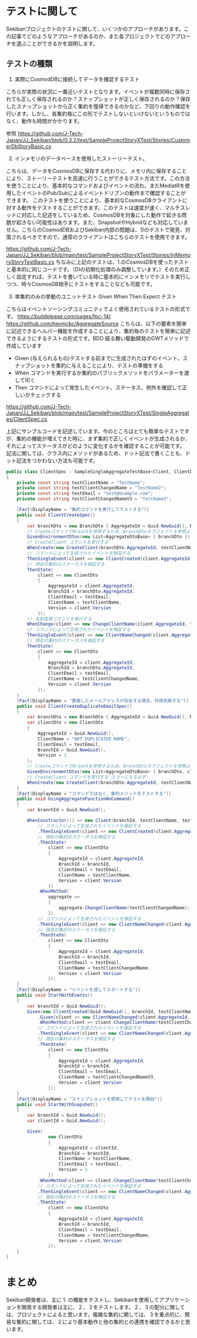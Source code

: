 # テストに関して

Sekibanプロジェクトのテストに関して、いくつかのアプローチがあります。この記事でどのようなアプローチがあるのか、また各プロジェクトでどのアプローチを選ぶことができるかを説明します。

## テストの種類

1. 実際にCosmodDBに接続してデータを確認するテスト

こちらが実際の状況に一番近いテストとなります。イベントが複数同時に保存されても正しく保存されるのか？スナップショットが正しく保存されるのか？保存したスナップショットから正く集約を復帰できるのかなど、下回りの動作確認を行います。しかし、各集約毎にこの形でテストしないといけないというものではなく、動作も時間がかかります。

参照
https://github.com/J-Tech-Japan/JJ_Sekiban/blob/0.3.2/test/SampleProjectStoryXTest/Stories/CustomerDbStoryBasic.cs


2. インメモリのデータベースを使用したストーリーテスト。

こちらは、データをCosmosDBに保存する代わりに、メモリ内に保存することにより、ストーリーテストを高速に行うことができるテスト方法です。この方法を使うことにより、基本的なコマンドおよびイベントの流れ、またMediatRを使用したイベントのPub/Subによるイベントドリブンの動作まで確認することができます。
このテストを使うことにより、基本的なCosmosDBクライアントに対する動作をテストすることができます。このテストは速度が速く、マルチスレッドに対応した記述をしているため、CosmosDBを対象にした動作で起きる問題が起きない可能性はあります。また、SnapshotやHybridなども対応していません。こちらのCosmodDBおよびSekiban内部の問題は、1)のテストで発見、対策されるべきですので、通常のクライアントはこちらのテストを使用できます。

https://github.com/J-Tech-Japan/JJ_Sekiban/blob/main/test/SampleProjectStoryXTest/Stories/InMemoryStoryTestBasic.cs
ちなみに上記のテストは、1.のCosmosDBを使ったテストと基本的に同じコードです。（DIの初期化処理のみ調整しています。）そのため正しく設定すれば、テストを書いている時に基本的にインメモリでテストを実行しつつ、時々CosmosDB相手にテストをすることなども可能です。

3. 単集約のみの挙動のユニットテスト Given When Then Expect テスト

こちらはイベントソーシングコミュニティでよく使用されているテストの形式です。
https://buildplease.com/pages/fpc-14/
https://github.com/heynickc/AggregateSource
こちらは、以下の要素を簡単に記述できるヘルパー機能を作成することにより、集約毎のテストを簡単に記述できるようにするテストの形式です。BDD 振る舞い駆動開発のGWTメソッドで作成しています
- Given (与えられるもの)テストする前までに生成されたはずのイベント、スナップショットを集約に与えることにより、テストの準備をする
- When コマンドを実行するか集約のパブリックメソッドをパラメーターを渡して叩く
- Then コマンドによって発生したイベント、ステータス、例外を確認して正しいかチェックする

https://github.com/J-Tech-Japan/JJ_Sekiban/blob/main/test/SampleProjectStoryXTest/SingleAggregates/ClientSpec.cs

上記にサンプルコードを記述しています。今のところはとても簡単なテストですが、集約の機能が増えてきた時に、まず集約で正しくイベントが生成されるか、それによってステータスがどのように変化するかを確認することが可能です。
記法に関しては、クラス内にメソッドがあるため、ドット記法で書くことも、ドット記法をつかわない方法も可能です。


```aggregateTest.cs
public class ClientSpec : SampleSingleAggregateTestBase<Client, ClientDto>
{ 
    private const string testClientName = "TestName";
    private const string testClientChangedName = "TestName2";
    private const string testEmail = "test@example.com";
    private const string testClientChangedNameV3 = "TestName3";

    [Fact(DisplayName = "集約コマンドを実行してテストする")]
    public void ClientCreateSpec()
    {
        var branchDto = new BranchDto { AggregateId = Guid.NewGuid(), Name = "TEST", Version = 1 };
        // CreateコマンドでBranchを参照するため、BranchDtoオブジェクトを参照ように渡す
        GivenEnvironmentDtos(new List<AggregateDtoBase> { branchDto });
        // CreateClient コマンドを実行する
        WhenCreate(new CreateClient(branchDto.AggregateId, testClientName, testEmail));
        // コマンドによって生成されたイベントを検証する
        ThenSingleEvent(client => new ClientCreated(client.AggregateId, branchDto.AggregateId, testClientName, testEmail));
        // 現在の集約のステータスを検証する
        ThenState(
            client => new ClientDto
            {
                AggregateId = client.AggregateId,
                BranchId = branchDto.AggregateId,
                ClientEmail = testEmail,
                ClientName = testClientName,
                Version = client.Version
            });
        // 名前変更コマンドを実行する
        WhenChange(client => new ChangeClientName(client.AggregateId, testClientChangedName) { ReferenceVersion = client.Version });
        // コマンドによって生成されたイベントを検証する
        ThenSingleEvent(client => new ClientNameChanged(client.AggregateId, testClientChangedName));
        // 現在の集約のステータスを検証する
        ThenState(
            client => new ClientDto
            {
                AggregateId = client.AggregateId,
                BranchId = branchDto.AggregateId,
                ClientEmail = testEmail,
                ClientName = testClientChangedName,
                Version = client.Version
            });
    }
    [Fact(DisplayName = "重複したメールアドレスが存在する場合、作成失敗する")]
    public void ClientCreateDuplicateEmailSpec()
    {
        var branchDto = new BranchDto { AggregateId = Guid.NewGuid(), Name = "TEST", Version = 1 };
        var clientDto = new ClientDto
        {
            AggregateId = Guid.NewGuid(),
            ClientName = "NOT DUPLICATED NAME",
            ClientEmail = testEmail,
            BranchId = Guid.NewGuid(),
            Version = 1
        };
        // CreateコマンドでBranchを参照するため、BranchDtoオブジェクトを参照ように渡す
        GivenEnvironmentDtos(new List<AggregateDtoBase> { branchDto, clientDto });
        // CreateClient コマンドを実行する エラーになるはず
        WhenCreate(new CreateClient(branchDto.AggregateId, testClientName, testEmail)).ThenThrows<SekibanEmailAlreadyRegistered>();
    }
    [Fact(DisplayName = "コマンドではなく、集約メソッドをテストする")]
    public void UsingAggregateFunctionNoCommand()
    {
        var branchId = Guid.NewGuid();

        WhenConstructor(() => new Client(branchId, testClientName, testEmail))
            // コマンドによって生成されたイベントを検証する
            .ThenSingleEvent(client => new ClientCreated(client.AggregateId, branchId, testClientName, testEmail))
            // 現在の集約のステータスを検証する
            .ThenState(
                client => new ClientDto
                {
                    AggregateId = client.AggregateId,
                    BranchId = branchId,
                    ClientEmail = testEmail,
                    ClientName = testClientName,
                    Version = client.Version
                })
            .WhenMethod(
                aggregate =>
                {
                    aggregate.ChangeClientName(testClientChangedName);
                })
            // コマンドによって生成されたイベントを検証する
            .ThenSingleEvent(client => new ClientNameChanged(client.AggregateId, testClientChangedName))
            // 現在の集約のステータスを検証する
            .ThenState(
                client => new ClientDto
                {
                    AggregateId = client.AggregateId,
                    BranchId = branchId,
                    ClientEmail = testEmail,
                    ClientName = testClientChangedName,
                    Version = client.Version
                });
    }
    [Fact(DisplayName = "イベントを渡してスタートする")]
    public void StartWithEvents()
    {
        var branchId = Guid.NewGuid();
        Given(new ClientCreated(Guid.NewGuid(), branchId, testClientName, testEmail))
            .Given(client => new ClientNameChanged(client.AggregateId, testClientChangedName))
            .WhenMethod(client => client.ChangeClientName(testClientChangedNameV3))
            // コマンドによって生成されたイベントを検証する
            .ThenSingleEvent(client => new ClientNameChanged(client.AggregateId, testClientChangedNameV3))
            // 現在の集約のステータスを検証する
            .ThenState(
                client => new ClientDto
                {
                    AggregateId = client.AggregateId,
                    BranchId = branchId,
                    ClientEmail = testEmail,
                    ClientName = testClientChangedNameV3,
                    Version = client.Version
                });
    }
    [Fact(DisplayName = "スナップショットを使用してテストを開始")]
    public void StartWithSnapshot()
    {
        var branchId = Guid.NewGuid();
        var clientId = Guid.NewGuid();

        Given(
                new ClientDto
                {
                    AggregateId = clientId,
                    BranchId = branchId,
                    ClientName = testClientName,
                    ClientEmail = testEmail,
                    Version = 1
                })
            .WhenMethod(client => client.ChangeClientName(testClientChangedName))
            // コマンドによって生成されたイベントを検証する
            .ThenSingleEvent(client => new ClientNameChanged(client.AggregateId, testClientChangedName))
            // 現在の集約のステータスを検証する
            .ThenState(
                client => new ClientDto
                {
                    AggregateId = client.AggregateId,
                    BranchId = branchId,
                    ClientEmail = testEmail,
                    ClientName = testClientChangedName,
                    Version = client.Version
                });
    }
}
```

# まとめ
Sekiban開発者は、主に 1. の機能をテストし、Sekibanを使用してアプリケーションを開発する開発者は主に、２、３をテストします。２、３の配分に関しては、プロジェクトによると思います。複雑な集約に関しては、３を重点的に、簡易な集約に関しては、２により基本動作と他の集約との連携を確認できるかと思います。



